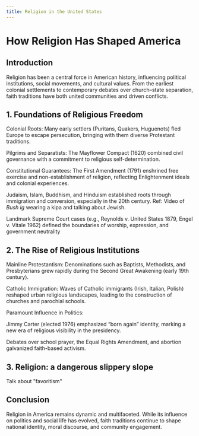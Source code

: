 ```yaml
---
title: Religion in the United States
---
```


# How Religion Has Shaped America

## Introduction

Religion has been a central force in American history, influencing political institutions, social movements, and cultural values. From the earliest colonial settlements to contemporary debates over church–state separation, faith traditions have both united communities and driven conflicts.

## 1. Foundations of Religious Freedom

Colonial Roots: Many early settlers (Puritans, Quakers, Huguenots) fled Europe to escape persecution, bringing with them diverse Protestant traditions.

Pilgrims and Separatists: The Mayflower Compact (1620) combined civil governance with a commitment to religious self-determination.

Constitutional Guarantees: The First Amendment (1791) enshrined free exercise and non-establishment of religion, reflecting Enlightenment ideals and colonial experiences.

Judaism, Islam, Buddhism, and Hinduism established roots through immigration and conversion, especially in the 20th century. Ref: Video of *Bush ig* wearing a kipa and talking about Jewish.

Landmark Supreme Court cases (e.g., Reynolds v. United States 1879, Engel v. Vitale 1962) defined the boundaries of worship, expression, and government neutrality

## 2. The Rise of Religious Institutions

Mainline Protestantism: Denominations such as Baptists, Methodists, and Presbyterians grew rapidly during the Second Great Awakening (early 19th century).

Catholic Immigration: Waves of Catholic immigrants (Irish, Italian, Polish) reshaped urban religious landscapes, leading to the construction of churches and parochial schools.

Paramount Influence in Politics:

Jimmy Carter (elected 1976) emphasized “born again” identity, marking a new era of religious visibility in the presidency.

Debates over school prayer, the Equal Rights Amendment, and abortion galvanized faith-based activism.

## 3. Religion: a dangerous slippery slope

Talk about "favoritism" 

## Conclusion

Religion in America remains dynamic and multifaceted. While its influence on politics and social life has evolved, faith traditions continue to shape national identity, moral discourse, and community engagement.
